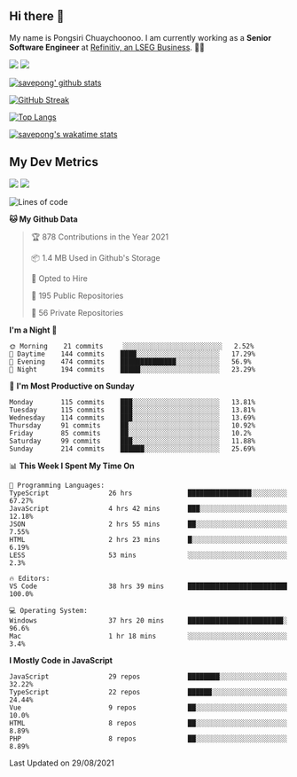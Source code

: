 ## Hi there 👋

My name is Pongsiri Chuaychoonoo. I am currently working as a **Senior Software Engineer** at [Refinitiv, an LSEG Business](https://www.refinitiv.com). 👨‍💻

[<img src="https://img.shields.io/badge/savepong.com-%230077B5.svg?&style=for-the-badge&color=81e6d9" />](https://savepong.com)
[<img src="https://img.shields.io/badge/linkedin-%230077B5.svg?&style=for-the-badge&logo=linkedin&logoColor=white" />](https://www.linkedin.com/in/savepong)

[![savepong' github stats](https://github-readme-stats.vercel.app/api?username=savepong&show_icons=true&count_private=true&theme=gotham&hide_border=true&bg_color=00000000&text_color=768390FF)](https://savepong.com/posts/stats)

[![GitHub Streak](https://github-readme-streak-stats.herokuapp.com?user=savepong&theme=gotham&hide_border=true&background=00000000&dates=768390FF)](https://savepong.com/posts/stats)

[![Top Langs](https://github-readme-stats.vercel.app/api/top-langs/?username=savepong&layout=compact&langs_count=10&theme=gotham&hide_border=true&bg_color=00000000&text_color=768390FF)](https://savepong.com/posts/stats)

[![savepong's wakatime stats](https://github-readme-stats.vercel.app/api/wakatime?username=@savepong&layout=default&theme=gotham&hide_border=true&bg_color=00000000&text_color=768390FF)](https://savepong.com/posts/stats)

## My Dev Metrics

[![](https://komarev.com/ghpvc/?username=savepong&color=blue&label=Profile%20Views)](https://github.com/savepong)
[![](https://img.shields.io/github/followers/savepong?label=GitHub%20Followers)](https://github.com/savepong)

<!--START_SECTION:waka-->
![Lines of code](https://img.shields.io/badge/From%20Hello%20World%20I%27ve%20Written-8.8%20million%20lines%20of%20code-blue)

**🐱 My Github Data** 

> 🏆 878 Contributions in the Year 2021
 > 
> 📦 1.4 MB Used in Github's Storage 
 > 
> 💼 Opted to Hire
 > 
> 📜 195 Public Repositories 
 > 
> 🔑 56 Private Repositories  
 > 
**I'm a Night 🦉** 

```text
🌞 Morning    21 commits     ░░░░░░░░░░░░░░░░░░░░░░░░░   2.52% 
🌆 Daytime    144 commits    ████░░░░░░░░░░░░░░░░░░░░░   17.29% 
🌃 Evening    474 commits    ██████████████░░░░░░░░░░░   56.9% 
🌙 Night      194 commits    █████░░░░░░░░░░░░░░░░░░░░   23.29%

```
📅 **I'm Most Productive on Sunday** 

```text
Monday       115 commits    ███░░░░░░░░░░░░░░░░░░░░░░   13.81% 
Tuesday      115 commits    ███░░░░░░░░░░░░░░░░░░░░░░   13.81% 
Wednesday    114 commits    ███░░░░░░░░░░░░░░░░░░░░░░   13.69% 
Thursday     91 commits     ██░░░░░░░░░░░░░░░░░░░░░░░   10.92% 
Friday       85 commits     ██░░░░░░░░░░░░░░░░░░░░░░░   10.2% 
Saturday     99 commits     ███░░░░░░░░░░░░░░░░░░░░░░   11.88% 
Sunday       214 commits    ██████░░░░░░░░░░░░░░░░░░░   25.69%

```


📊 **This Week I Spent My Time On** 

```text
💬 Programming Languages: 
TypeScript               26 hrs              ████████████████░░░░░░░░░   67.27% 
JavaScript               4 hrs 42 mins       ███░░░░░░░░░░░░░░░░░░░░░░   12.18% 
JSON                     2 hrs 55 mins       ██░░░░░░░░░░░░░░░░░░░░░░░   7.55% 
HTML                     2 hrs 23 mins       █░░░░░░░░░░░░░░░░░░░░░░░░   6.19% 
LESS                     53 mins             ░░░░░░░░░░░░░░░░░░░░░░░░░   2.3%

🔥 Editors: 
VS Code                  38 hrs 39 mins      █████████████████████████   100.0%

💻 Operating System: 
Windows                  37 hrs 20 mins      ████████████████████████░   96.6% 
Mac                      1 hr 18 mins        ░░░░░░░░░░░░░░░░░░░░░░░░░   3.4%

```

**I Mostly Code in JavaScript** 

```text
JavaScript               29 repos            ████████░░░░░░░░░░░░░░░░░   32.22% 
TypeScript               22 repos            ██████░░░░░░░░░░░░░░░░░░░   24.44% 
Vue                      9 repos             ██░░░░░░░░░░░░░░░░░░░░░░░   10.0% 
HTML                     8 repos             ██░░░░░░░░░░░░░░░░░░░░░░░   8.89% 
PHP                      8 repos             ██░░░░░░░░░░░░░░░░░░░░░░░   8.89%

```



 Last Updated on 29/08/2021
<!--END_SECTION:waka-->

<!--
**savepong/savepong** is a ✨ _special_ ✨ repository because its `README.md` (this file) appears on your GitHub profile.

Here are some ideas to get you started:

- 🔭 I’m currently working on WebComponents and TypeScript.
- 🌱 I’m currently learning ...
- 👯 I’m looking to collaborate on ...
- 🤔 I’m looking for help with ...
- 💬 Ask me about ...
- 📫 How to reach me: ...
- 😄 Pronouns: ...
- ⚡ Fun fact: ...
-->

